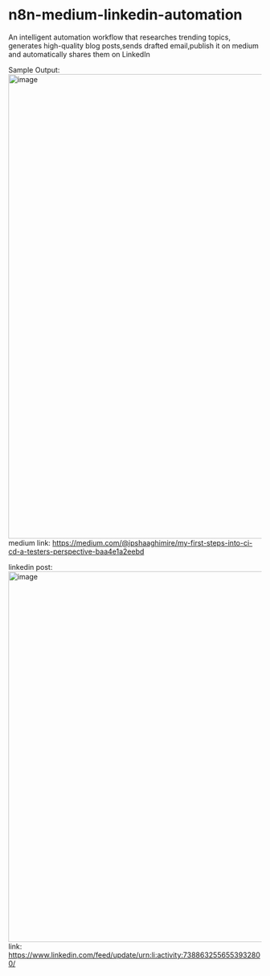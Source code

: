 # n8n-medium-linkedin-automation
An intelligent automation workflow that researches trending topics, generates high-quality blog posts,sends drafted email,publish it on medium and automatically shares them on LinkedIn

Sample Output:
<img width="1340" height="922" alt="image" src="https://github.com/user-attachments/assets/a43e496d-ab15-423a-9ab7-3b4f25ea0a92" />
medium link: https://medium.com/@ipshaaghimire/my-first-steps-into-ci-cd-a-testers-perspective-baa4e1a2eebd

linkedin post:
<img width="692" height="736" alt="image" src="https://github.com/user-attachments/assets/afd42fef-ec55-4c47-9454-227f8aa53d11" />
link: https://www.linkedin.com/feed/update/urn:li:activity:7388632556553932800/
